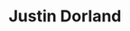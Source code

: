 ---
title: Justin Dorland
headshot: images/uploads/Justin_Dorland.jpg
role: Black Ops
year: Senior
major: Industrial Design/Mechanical Engineering
webpage: https://www.justindorland.com/
lead: false
---